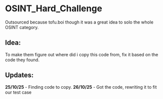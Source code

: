 # OSINT_Hard_Challenge
Outsourced because tofu.boi though it was a great idea to solo the whole OSINT category.

## Idea:
To make them figure out where did i copy this code from, fix it based on the code they found.

## Updates:

**25/10/25** - Finding code to copy. 
**26/10/25** - Got the code, rewriting it to fit our test case

